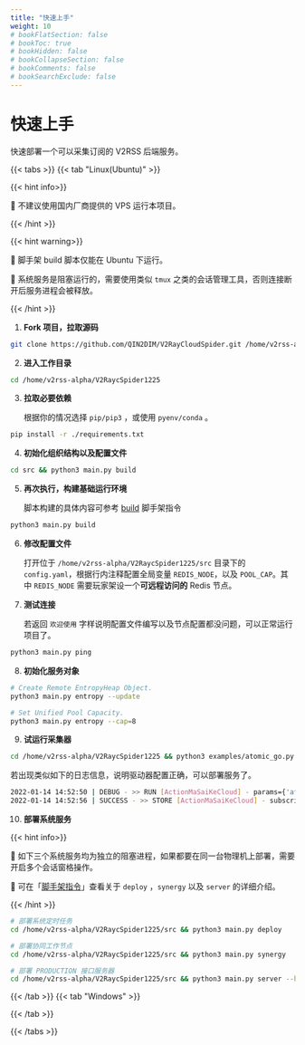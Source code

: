 ```yaml
---
title: "快速上手"
weight: 10
# bookFlatSection: false
# bookToc: true
# bookHidden: false
# bookCollapseSection: false
# bookComments: false
# bookSearchExclude: false
---
```


# 快速上手

快速部署一个可以采集订阅的 V2RSS 后端服务。

{{< tabs >}}
{{< tab "Linux(Ubuntu)" >}} 

{{< hint info>}}

📌 不建议使用国内厂商提供的 VPS 运行本项目。

{{< /hint >}}

{{< hint warning>}}

📌 脚手架 build 脚本仅能在 Ubuntu 下运行。

📌 系统服务是阻塞运行的，需要使用类似 `tmux` 之类的会话管理工具，否则连接断开后服务进程会被释放。

{{< /hint >}}

1. **Fork 项目，拉取源码**

```bash
git clone https://github.com/QIN2DIM/V2RayCloudSpider.git /home/v2rss-alpha
```

2. **进入工作目录**

```bash
cd /home/v2rss-alpha/V2RaycSpider1225
```

3. **拉取必要依赖**

   根据你的情况选择 `pip/pip3` ，或使用 `pyenv/conda` 。

```bash
pip install -r ./requirements.txt
```

4. **初始化组织结构以及配置文件**

```bash
cd src && python3 main.py build
```

5. **再次执行，构建基础运行环境**

   脚本构建的具体内容可参考 [build](/docs/player/cli/build) 脚手架指令

```bash
python3 main.py build
```

6. **修改配置文件**

   打开位于 `/home/v2rss-alpha/V2RaycSpider1225/src` 目录下的 `config.yaml`，根据行内注释配置全局变量 `REDIS_NODE`，以及 `POOL_CAP`。其中 `REDIS_NODE` 需要玩家架设一个**可远程访问的** Redis 节点。

7. **测试连接**

   若返回 `欢迎使用` 字样说明配置文件编写以及节点配置都没问题，可以正常运行项目了。

```bash
python3 main.py ping 
```

8. **初始化服务对象**

```bash
# Create Remote EntropyHeap Object.
python3 main.py entropy --update

# Set Unified Pool Capacity.
python3 main.py entropy --cap=8
```

9. **试运行采集器**

```bash
cd /home/v2rss-alpha/V2RaycSpider1225 && python3 examples/atomic_go.py
```

若出现类似如下的日志信息，说明驱动器配置正确，可以部署服务了。

```bash
2022-01-14 14:52:50 | DEBUG - >> RUN [ActionMaSaiKeCloud] - params={'aff': 5, 'threshold': 3}
2022-01-14 14:52:56 | SUCCESS - >> STORE [ActionMaSaiKeCloud] - subscribe_url=https://ma.sai.ke?sub=3
```

10. **部署系统服务**

{{< hint info>}}

📌 如下三个系统服务均为独立的阻塞进程，如果都要在同一台物理机上部署，需要开启多个会话窗格操作。

📌 可在「[脚手架指令](/docs/player/cli/overview)」查看关于 `deploy` ，`synergy` 以及 `server` 的详细介绍。

{{< /hint >}}

```bash
# 部署系统定时任务
cd /home/v2rss-alpha/V2RaycSpider1225/src && python3 main.py deploy

# 部署协同工作节点
cd /home/v2rss-alpha/V2RaycSpider1225/src && python3 main.py synergy

# 部署 PRODUCTION 接口服务器
cd /home/v2rss-alpha/V2RaycSpider1225/src && python3 main.py server --host=0.0.0.0 --port=22333
```

{{< /tab >}}
{{< tab "Windows" >}} 





{{< /tab >}}

{{< /tabs >}}

